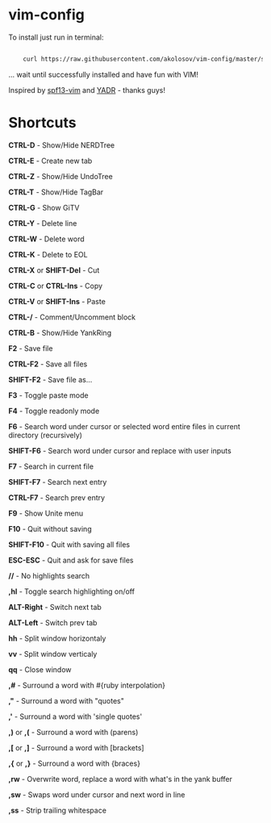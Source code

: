 vim-config
==========

To install just run in terminal:

```bash

    curl https://raw.githubusercontent.com/akolosov/vim-config/master/scripts/bootstrap.sh -L -o - | sh
```

... wait until successfully installed and have fun with VIM!

Inspired by [spf13-vim](http://vim.spf13.com/) and [YADR](http://skwp.github.io/dotfiles/) - thanks guys!


Shortcuts
=========

**CTRL-D** - Show/Hide NERDTree

**CTRL-E** - Create new tab

**CTRL-Z** - Show/Hide UndoTree

**CTRL-T** - Show/Hide TagBar

**CTRL-G** - Show GiTV

**CTRL-Y** - Delete line

**CTRL-W** - Delete word

**CTRL-K** - Delete to EOL

**CTRL-X** or **SHIFT-Del** - Cut

**CTRL-C** or **CTRL-Ins** - Copy

**CTRL-V** or **SHIFT-Ins** - Paste

**CTRL-/** - Comment/Uncomment block

**CTRL-B** - Show/Hide YankRing

**F2** - Save file

**CTRL-F2** - Save all files

**SHIFT-F2** - Save file as...

**F3** - Toggle paste mode

**F4** - Toggle readonly mode

**F6** - Search word under cursor or selected word entire files in current directory (recursively)

**SHIFT-F6** - Search word under cursor and replace with user inputs

**F7** - Search in current file

**SHIFT-F7** - Search next entry

**CTRL-F7** - Search prev entry

**F9** - Show Unite menu

**F10** - Quit without saving

**SHIFT-F10** - Quit with saving all files

**ESC-ESC** - Quit and ask for save files

**//** - No highlights search

**,hl** - Toggle search highlighting on/off

**ALT-Right** - Switch next tab

**ALT-Left** - Switch prev tab

**hh** - Split window horizontaly

**vv** - Split window verticaly

**qq** - Close window

**,#** - Surround a word with #{ruby interpolation}

**,"** - Surround a word with "quotes"

**,'** - Surround a word with 'single quotes'

**,)** or **,(** - Surround a word with (parens)

**,[** or **,]** - Surround a word with [brackets]

**,{** or **,}** - Surround a word with {braces}

**,rw** - Overwrite word, replace a word with what's in the yank buffer

**,sw** - Swaps word under cursor and next word in line

**,ss** - Strip trailing whitespace
